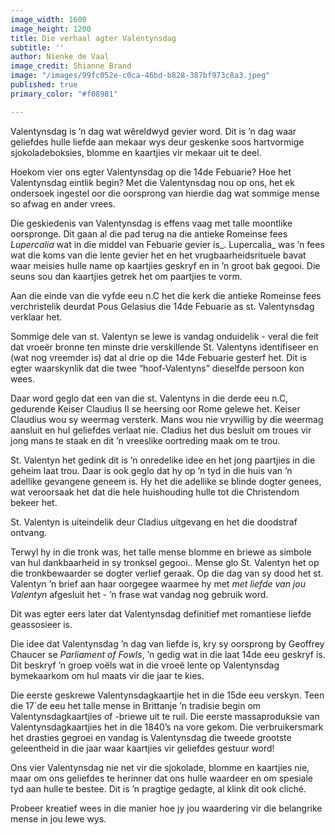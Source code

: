 ```yaml
---
image_width: 1600
image_height: 1200
title: Die verhaal agter Valentynsdag
subtitle: ''
author: Nienke de Vaal
image_credit: Shianne Brand
image: "/images/99fc052e-c0ca-46bd-b828-387bf973c8a3.jpeg"
published: true
primary_color: "#f08981"

---
```

Valentynsdag is ’n dag wat wêreldwyd gevier word. Dit is ’n dag waar geliefdes hulle liefde aan mekaar wys deur geskenke soos hartvormige sjokoladeboksies, blomme en kaartjies vir mekaar uit te deel.

Hoekom vier ons egter Valentynsdag op die 14de Febuarie? Hoe het Valentynsdag eintlik begin? Met die Valentynsdag nou op ons, het ek ondersoek ingestel oor die oorsprong van hierdie dag wat sommige mense so afwag en ander vrees.

Die geskiedenis van Valentynsdag is effens vaag met talle moontlike oorspronge. Dit gaan al die pad terug na die antieke Romeinse fees _Lupercalia_ wat in die middel van Febuarie gevier is_. Lupercalia_ was ’n fees wat die koms van die lente gevier het en het vrugbaarheidsrituele bavat waar meisies hulle name op kaartjies geskryf en in ’n groot bak gegooi. Die seuns sou dan kaartjies getrek het om paartjies te vorm.

Aan die einde van die vyfde eeu n.C het die kerk die antieke Romeinse fees verchristelik deurdat Pous Gelasius die 14de Febuarie as st. Valentynsdag verklaar het.

Sommige dele van st. Valentyn se lewe is vandag onduidelik - veral die feit dat vroeër bronne ten minste drie verskillende St. Valentyns identifiseer en (wat nog vreemder is) dat al drie op die 14de Febuarie gesterf het. Dit is egter waarskynlik dat die twee “hoof-Valentyns” dieselfde persoon kon wees.

Daar word geglo dat een van die st. Valentyns in die derde eeu n.C, gedurende Keiser Claudius II se heersing oor Rome gelewe het. Keiser Claudius wou sy weermag versterk. Mans wou nie vrywillig by die weermag aansluit en hul geliefdes verlaat nie. Cladius het dus besluit om troues vir jong mans te staak en dit ’n vreeslike oortreding maak om te trou.

St. Valentyn het gedink dit is ’n onredelike idee en het jong paartjies in die geheim laat trou. Daar is ook geglo dat hy op ’n tyd in die huis van ’n adellike gevangene geneem is. Hy het die adellike se blinde dogter genees, wat veroorsaak het dat die hele huishouding hulle tot die Christendom bekeer het.

St. Valentyn is uiteindelik deur Cladius uitgevang en het die doodstraf ontvang.

Terwyl hy in die tronk was, het talle mense blomme en briewe as simbole van hul dankbaarheid in sy tronksel gegooi.. Mense glo St. Valentyn het op die tronkbewaarder se dogter verlief geraak. Op die dag van sy dood het st. Valentyn ’n brief aan haar oorgegee waarmee hy met _met liefde van jou Valentyn_ afgesluit het - ’n frase wat vandag nog gebruik word.

Dit was egter eers later dat Valentynsdag definitief met romantiese liefde geassosieer is.

Die idee dat Valentynsdag ’n dag van liefde is, kry sy oorsprong by Geoffrey Chaucer se _Parliament of Fowls_, ’n gedig wat in die laat 14de eeu geskryf is. Dit beskryf ’n groep voëls wat in die vroeë lente op Valentynsdag bymekaarkom om hul maats vir die jaar te kies.

Die eerste geskrewe Valentynsdagkaartjie het in die 15de eeu verskyn. Teen die 17\`de eeu het talle mense in Brittanje ’n tradisie begin om Valentynsdagkaartjies of -briewe uit te ruil. Die eerste massaproduksie van Valentynsdagkaartjies het in die 1840’s na vore gekom. Die verbruikersmark het drasties gegroei en vandag is Valentynsdag die tweede grootste geleentheid in die jaar waar kaartjies vir geliefdes gestuur word!

Ons vier Valentynsdag nie net vir die sjokolade, blomme en kaartjies nie, maar om ons geliefdes te herinner dat ons hulle waardeer en om spesiale tyd aan hulle te bestee. Dit is ’n pragtige gedagte, al klink dit ook cliché.

Probeer kreatief wees in die manier hoe jy jou waardering vir die belangrike mense in jou lewe wys.